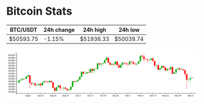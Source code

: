 # Bitcoin Stats

BTC/USDT|24h change|24h high|24h low|
|---|---|---|---|
|$50593.75|-1.15%|$51936.33|$50039.74|

<img src="./chart.svg">
